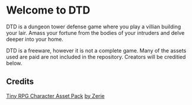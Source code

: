 # Welcome to DTD

DTD is a dungeon tower defense game where you play a villian building your lair. Amass your fortune from the bodies of your intruders and delve deeper into your home.

DTD is a freeware, however it is not a complete game. Many of the assets used are paid are not included in the repository. Creators will be creditied below.

## Credits

[Tiny RPG Character Asset Pack](https://zerie.itch.io/tiny-rpg-character-asset-pack) [by Zerie](https://itch.io/profile/zerie)